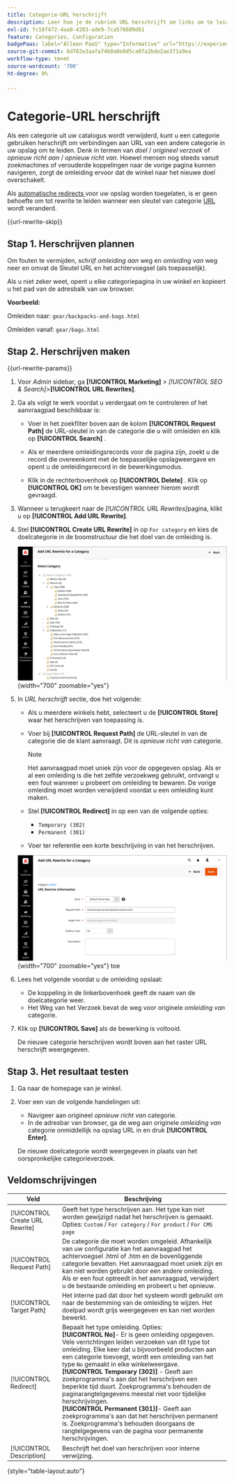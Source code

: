 ```yaml
---
title: Categorie-URL herschrijft
description: Leer hoe je de rubriek URL herschrijft om links om te leiden naar de URL van een andere categorie in je Commerce-winkel.
exl-id: fc18f472-4aa8-4203-ade9-7ca576689d61
feature: Categories, Configuration
badgePaas: label="Alleen PaaS" type="Informative" url="https://experienceleague.adobe.com/nl/docs/commerce/user-guides/product-solutions" tooltip="Is alleen van toepassing op Adobe Commerce op Cloud-projecten (door Adobe beheerde PaaS-infrastructuur) en op projecten in het veld."
source-git-commit: 6d782e3aafa7460a0e0d5ca07a2bde2ae371a9ea
workflow-type: tm+mt
source-wordcount: '700'
ht-degree: 0%

---
```


# Categorie-URL herschrijft

Als een categorie uit uw catalogus wordt verwijderd, kunt u een categorie gebruiken herschrijft om verbindingen aan URL van een andere categorie in uw opslag om te leiden. Denk in termen van _doel_ / _origineel verzoek_ of _opnieuw richt aan_ / _opnieuw richt van_. Hoewel mensen nog steeds vanuit zoekmachines of verouderde koppelingen naar de vorige pagina kunnen navigeren, zorgt de omleiding ervoor dat de winkel naar het nieuwe doel overschakelt.

Als [ automatische redirects ](url-redirect-product-automatic.md) voor uw opslag worden toegelaten, is er geen behoefte om tot rewrite te leiden wanneer een sleutel van categorie [ URL ](../catalog/catalog-urls.md) wordt veranderd.

{{url-rewrite-skip}}

## Stap 1. Herschrijven plannen

Om fouten te vermijden, schrijf _omleiding aan_ weg en _omleiding van_ weg neer en omvat de Sleutel URL en het achtervoegsel (als toepasselijk).

Als u niet zeker weet, opent u elke categoriepagina in uw winkel en kopieert u het pad van de adresbalk van uw browser.

**Voorbeeld:**

Omleiden naar: `gear/backpacks-and-bags.html`

Omleiden vanaf: `gear/bags.html`

## Stap 2. Herschrijven maken

{{url-rewrite-params}}

1. Voor _Admin_ sidebar, ga **[!UICONTROL Marketing]** > _[!UICONTROL SEO & Search]_>**[!UICONTROL URL Rewrites]**.

1. Ga als volgt te werk voordat u verdergaat om te controleren of het aanvraagpad beschikbaar is:

   - Voer in het zoekfilter boven aan de kolom **[!UICONTROL Request Path]** de URL-sleutel in van de categorie die u wilt omleiden en klik op **[!UICONTROL Search]** .

   - Als er meerdere omleidingsrecords voor de pagina zijn, zoekt u de record die overeenkomt met de toepasselijke opslagweergave en opent u de omleidingsrecord in de bewerkingsmodus.

   - Klik in de rechterbovenhoek op **[!UICONTROL Delete]** . Klik op **[!UICONTROL OK]** om te bevestigen wanneer hierom wordt gevraagd.

1. Wanneer u terugkeert naar de _[!UICONTROL URL Rewrites]_&#x200B;pagina, klikt u op **[!UICONTROL Add URL Rewrite]**.

1. Stel **[!UICONTROL Create URL Rewrite]** in op `For category` en kies de doelcategorie in de boomstructuur die het doel van de omleiding is.

   ![ URL herschrijft - kies categorie ](./assets/url-rewrite-category-choose.png){width="700" zoomable="yes"}

1. In _URL herschrijft_ sectie, doe het volgende:

   - Als u meerdere winkels hebt, selecteert u de **[!UICONTROL Store]** waar het herschrijven van toepassing is.

   - Voer bij **[!UICONTROL Request Path]** de URL-sleutel in van de categorie die de klant aanvraagt. Dit is _opnieuw richt van_ categorie.

     >[!NOTE]
     >
     >Het aanvraagpad moet uniek zijn voor de opgegeven opslag. Als er al een omleiding is die het zelfde verzoekweg gebruikt, ontvangt u een fout wanneer u probeert om omleiding te bewaren. De vorige omleiding moet worden verwijderd voordat u een omleiding kunt maken.

   - Stel **[!UICONTROL Redirect]** in op een van de volgende opties:

      - `Temporary (302)`
      - `Permanent (301)`

   - Voer ter referentie een korte beschrijving in van het herschrijven.

   ![ voeg URL herschrijven voor categorie ](./assets/url-rewrite-for-category.png){width="700" zoomable="yes"} toe

1. Lees het volgende voordat u de omleiding opslaat:

   - De koppeling in de linkerbovenhoek geeft de naam van de doelcategorie weer.
   - Het Weg van het Verzoek bevat de weg voor originele _omleiding van_ categorie.

1. Klik op **[!UICONTROL Save]** als de bewerking is voltooid.

   De nieuwe categorie herschrijven wordt boven aan het raster URL herschrijft weergegeven.

## Stap 3. Het resultaat testen

1. Ga naar de homepage van je winkel.

1. Voer een van de volgende handelingen uit:

   - Navigeer aan origineel _opnieuw richt van_ categorie.
   - In de adresbar van browser, ga de weg aan originele _omleiding van_ categorie onmiddellijk na opslag URL in en druk **[!UICONTROL Enter]**.

   De nieuwe doelcategorie wordt weergegeven in plaats van het oorspronkelijke categorieverzoek.

## Veldomschrijvingen

| Veld | Beschrijving |
|--- |--- |
| [!UICONTROL Create URL Rewrite] | Geeft het type herschrijven aan. Het type kan niet worden gewijzigd nadat het herschrijven is gemaakt. Opties: `Custom` / `For category` / `For product` / `For CMS page` |
| [!UICONTROL Request Path] | De categorie die moet worden omgeleid. Afhankelijk van uw configuratie kan het aanvraagpad het achtervoegsel .html of .htm en de bovenliggende categorie bevatten. Het aanvraagpad moet uniek zijn en kan niet worden gebruikt door een andere omleiding. Als er een fout optreedt in het aanvraagpad, verwijdert u de bestaande omleiding en probeert u het opnieuw. |
| [!UICONTROL Target Path] | Het interne pad dat door het systeem wordt gebruikt om naar de bestemming van de omleiding te wijzen. Het doelpad wordt grijs weergegeven en kan niet worden bewerkt. |
| [!UICONTROL Redirect] | Bepaalt het type omleiding. Opties: <br/>**[!UICONTROL No]**- Er is geen omleiding opgegeven. Vele verrichtingen leiden verzoeken van dit type tot omleiding. Elke keer dat u bijvoorbeeld producten aan een categorie toevoegt, wordt een omleiding van het type `No` gemaakt in elke winkelweergave.<br/>**[!UICONTROL Temporary (302)]** - Geeft aan zoekprogramma&#39;s aan dat het herschrijven een beperkte tijd duurt. Zoekprogramma&#39;s behouden de paginarangtelgegevens meestal niet voor tijdelijke herschrijvingen. <br/>**[!UICONTROL Permanent (301)]**- Geeft aan zoekprogramma&#39;s aan dat het herschrijven permanent is. Zoekprogramma&#39;s behouden doorgaans de rangtelgegevens van de pagina voor permanente herschrijvingen. |
| [!UICONTROL Description] | Beschrijft het doel van herschrijven voor interne verwijzing. |

{style="table-layout:auto"}
